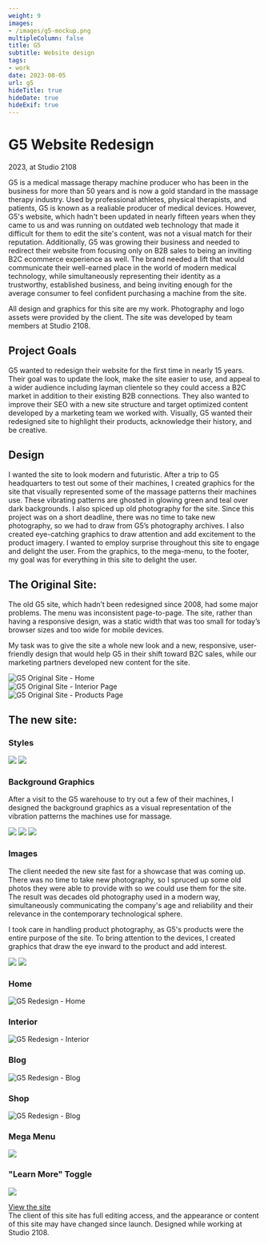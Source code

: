 ```yaml
---
weight: 9
images:
- /images/g5-mockup.png
multipleColumn: false
title: G5
subtitle: Website design
tags:
- work
date: 2023-08-05
url: g5
hideTitle: true
hideDate: true
hideExif: true
---
```


# G5 Website Redesign
<div class="subtitle">2023, at Studio 2108</div>

G5 is a medical massage therapy machine producer who has been in the business for more than 50 years and is now a gold standard in the massage therapy industry. Used by professional athletes, physical therapists, and patients, G5 is known as a realiable producer of medical devices. However, G5's website, which hadn't been updated in nearly fifteen years when they came to us and was running on outdated web technology that made it difficult for them to edit the site's content, was not a visual match for their reputation. Additionally, G5 was growing their business and needed to redirect their website from focusing only on B2B sales to being an inviting B2C ecommerce experience as well. The brand needed a lift that would communicate their well-earned place in the world of modern medical technology, while simultaneously representing their identity as a trustworthy, established business, and being inviting enough for the average consumer to feel confident purchasing a machine from the site.

All design and graphics for this site are my work. Photography and logo assets were provided by the client. The site was developed by team members at Studio 2108.

## Project Goals
G5 wanted to redesign their website for the first time in nearly 15 years. Their goal was to update the look, make the site easier to use, and appeal to a wider audience including layman clientele so they could access a B2C market in addition to their existing B2B connections. They also wanted to improve their SEO with a new site structure and target optimized content developed by a marketing team we worked with. Visually, G5 wanted their redesigned site to highlight their products, acknowledge their history, and be creative.

## Design
I wanted the site to look modern and futuristic. After a trip to G5 headquarters to test out some of their machines, I created graphics for the site that visually represented some of the massage patterns their machines use. These vibrating patterns are ghosted in glowing green and teal over dark backgrounds. I also spiced up old photography for the site. Since this project was on a short deadline, there was no time to take new photography, so we had to draw from G5’s photography archives. I also created eye-catching graphics to draw attention and add excitement to the product imagery. I wanted to employ surprise throughout this site to engage and delight the user. From the graphics, to the mega-menu,  to the footer, my goal was for everything in this site to delight the user.

## The Original Site:
The old G5 site, which hadn’t been redesigned since 2008, had some major problems. The menu was inconsistent page-to-page. The site, rather than having a responsive design, was a static width that was too small for today’s browser sizes and too wide for mobile devices.

My task was to give the site a whole new look and a new, responsive, user-friendly design that would help G5 in their shift toward B2C sales, while our marketing partners developed new content for the site.

<div class="scroll-box"><img src="/images/g5/old/G5-Home.png" alt="G5 Original Site - Home"/></div>
<div class="scroll-box"><img src="/images/g5/old/G5-PhysicalTherapy.png" alt="G5 Original Site - Interior Page"/></div>
<div class="scroll-box"><img src="/images/g5/old/G5-Products.png" alt="G5 Original Site - Products Page"/></div>

## The new site:

### Styles
![](/images/g5/colors.png)
![](/images/g5/fonts.png)

### Background Graphics

After a visit to the G5 warehouse to try out a few of their machines, I designed the background graphics as a visual representation of the vibration patterns the machines use for massage.

![](/images/g5/assets/G5-Pattern.png)
![](/images/g5/assets/G5-Vibe-Lines.png)
![](/images/g5/assets/G5-pattern2.png)

### Images

The client needed the new site fast for a showcase that was coming up. There was no time to take new photography, so I spruced up some old photos they were able to provide with so we could use them for the site. The result was decades old photography used in a modern way, simultaneously communicating the company's age and reliability and their relevance in the contemporary technological sphere. 

I took care in handling product photography, as G5's products were the entire purpose of the site. To bring attention to the devices, I created graphics that draw the eye inward to the product and add interest.

![](/images/g5/assets/G5-HeroImage.png)
![](/images/g5/assets/G5-Neocussor.png)

### Home
<div class="scroll-box"><img src="/images/g5/G5-Home.png" alt="G5 Redesign - Home"/></div>

### Interior
<div class="scroll-box"><img src="/images/g5/G5-Interior.png" alt="G5 Redesign - Interior"/></div>

### Blog
<div class="scroll-box"><img src="/images/g5/G5-Blog.png" alt="G5 Redesign - Blog"/></div>

### Shop
<div class="scroll-box"><img src="/images/g5/G5-Shop.png" alt="G5 Redesign - Blog"/></div>


### Mega Menu
![](/images/g5/G5-Header.png)

### "Learn More" Toggle
![](/images/g5/assets/G5-Popup.png)


<div class="button"><a href="https://www.g5.com" target="_blank">View the site</a></div>

<div class="small-text">The client of this site has full editing access, and the appearance or content of this site may have changed since launch. Designed while working at Studio 2108.</div>